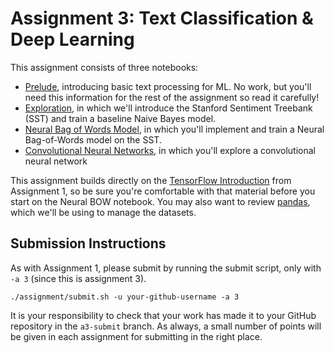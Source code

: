 # Assignment 3: Text Classification & Deep Learning

This assignment consists of three notebooks:
* [Prelude](Prelude.ipynb), introducing basic text processing for ML. No work,
  but you'll need this information for the rest of the assignment so read it carefully!
* [Exploration](Exploration.ipynb), in which we'll introduce the Stanford 
  Sentiment Treebank (SST) and train a baseline Naive Bayes model.
* [Neural Bag of Words Model](NeuralBOW.ipynb), in which you'll implement and train a Neural 
  Bag-of-Words model on the SST.
* [Convolutional Neural Networks](CNN.ipynb), in which you'll explore a convolutional neural network

This assignment builds directly on the [TensorFlow Introduction](../a1/tensorflow/tensorflow.ipynb) from Assignment 1, so be sure you're comfortable with that material before you start on the Neural BOW notebook. You may also want to review [pandas](https://pandas.pydata.org/pandas-docs/stable/index.html), which we'll be using to manage the datasets.

## Submission Instructions

As with Assignment 1, please submit by running the submit script, only with `-a 3` (since this is assignment 3).
```
./assignment/submit.sh -u your-github-username -a 3
```

It is your responsibility to check that your work has made it to your GitHub repository in the `a3-submit` branch.  As always, a small number of points will be given in each assignment for submitting in the right place.
